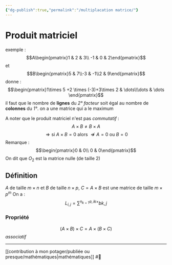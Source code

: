 ```yaml
---
{"dg-publish":true,"permalink":"/multiplacation matrice/"}
---
```


# Produit matriciel
exemple : 
$$A\begin{pmatrix}1 & 2 & 3\\ -1 & 0 & 2\end{pmatrix}$$ et $$B\begin{pmatrix}5 & 7\\-3 & -1\\2 & 9\end{pmatrix}$$donne : $$\begin{pmatrix}1\times 5 +2 \times (-3)+3\times 2 & \dots\\\dots & \dots \end{pmatrix}$$il faut que le nombre de **lignes** du *2° facteur* soit égal au nombre de **colonnes** du *1°*.
on a une matrice qui a le maximum

A noter que le produit matriciel n'est pas *commutatif* : $$A \times B\neq B \times A$$ $$\Rightarrow \text{si }A \times B =0 \text{ alors }\nRightarrow A=0 \text{ ou }B=0$$
Remarque : $$\begin{pmatrix}0 & 0\\ 0 & 0\end{pmatrix}$$On dit que $O_{2}$ est la matrice nulle (de taille 2) 
## Définition
$A$ de taille $m \times n$ et $B$ de taille $n \times p$, $C= A \times B$ est une matrice de taille $m \times p^m$
On a : $$L_{i,j}=\sum^{n_{k=1}a,ik \times}bk,j$$
### Propriété
$$(A \times B) \times C= A \times (B \times C)$$*associatif*

---
[[contribution à mon potager/publiée ou presque/mathématiques\|mathématiques]] #🌱 